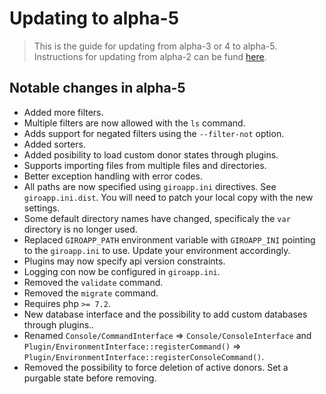 # Updating to alpha-5

> This is the guide for updating from alpha-3 or 4 to alpha-5. Instructions for updating
> from alpha-2 can be fund [here](https://github.com/byrokrat/giroapp/blob/1.0.0-alpha3/UPDATING.md).

## Notable changes in alpha-5

* Added more filters.
* Multiple filters are now allowed with the `ls` command.
* Adds support for negated filters using the `--filter-not` option.
* Added sorters.
* Added posibility to load custom donor states through plugins.
* Supports importing files from multiple files and directories.
* Better exception handling with error codes.
* All paths are now specified using `giroapp.ini` directives. See `giroapp.ini.dist`.
  You will need to patch your local copy with the new settings.
* Some default directory names have changed, specificaly the `var` directory
  is no longer used.
* Replaced `GIROAPP_PATH` environment variable with `GIROAPP_INI` pointing to the
  `giroapp.ini` to use. Update your environment accordingly.
* Plugins may now specify api version constraints.
* Logging con now be configured in `giroapp.ini`.
* Removed the `validate` command.
* Removed the `migrate` command.
* Requires php `>= 7.2`.
* New database interface and the possibility to add custom databases through plugins..
* Renamed `Console/CommandInterface` => `Console/ConsoleInterface` and
  `Plugin/EnvironmentInterface::registerCommand()` => `Plugin/EnvironmentInterface::registerConsoleCommand()`.
* Removed the possibility to force deletion of active donors. Set a purgable state before removing.
